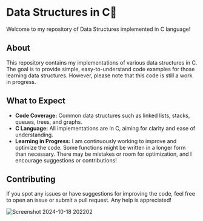 
<h1>Data Structures in C🎯</h1>

Welcome to my repository of Data Structures implemented in C language!

<h2>About</h2>

This repository contains my implementations of various data structures in C. The goal is to provide simple, easy-to-understand code examples for those learning data structures. However, please note that this code is still a work in progress.

<h2>What to Expect</h2>

<ul>
        <li><b>Code Coverage:</b> Common data structures such as linked lists, stacks, queues, trees, and graphs.</li>
        <li><b>C Language:</b> All implementations are in C, aiming for clarity and ease of understanding.</li>
        <li><b>Learning in Progress:</b> I am continuously working to improve and optimize the code. Some functions might be written in a longer form than necessary. There may be mistakes or room for optimization, and I encourage suggestions or contributions!</li>        
</ul>

<h2>Contributing</h2>

If you spot any issues or have suggestions for improving the code, feel free to open an issue or submit a pull request. Any help is appreciated!

![Screenshot 2024-10-18 202202](https://github.com/user-attachments/assets/7010ea45-f95b-4425-b37f-46d533d1a5a0)

